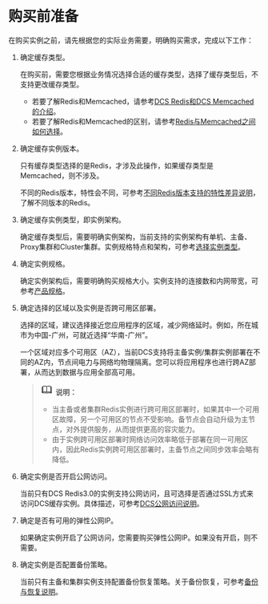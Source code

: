 # 购买前准备<a name="ZH-CN_TOPIC_0168497785"></a>

在购买实例之前，请先根据您的实际业务需要，明确购买需求，完成以下工作：

1.  确定缓存类型。

    在购买前，需要您根据业务情况选择合适的缓存类型，选择了缓存类型后，不支持更改缓存类型。

    -   若要了解Redis和Memcached，请参考[DCS Redis和DCS Memcached的介绍](https://support.huaweicloud.com/productdesc-dcs/zh-cn_topic_0088428509.html)。
    -   若要了解Redis和Memcached的区别，请参考[Redis与Memcached之间如何选择](https://support.huaweicloud.com/productdesc-dcs/RedisAndMemcachedChoose.html)。

2.  确定缓存实例版本。

    只有缓存类型选择的是Redis，才涉及此操作，如果缓存类型是Memcached，则不涉及。

    不同的Redis版本，特性会不同，可参考[不同Redis版本支持的特性差异说明](https://support.huaweicloud.com/productdesc-dcs/RedisDifference.html)，了解不同版本的Redis。

3.  确定缓存实例类型，即实例架构。

    确定缓存类型后，需要明确实例架构，当前支持的实例架构有单机、主备、Proxy集群和Cluster集群。实例规格特点和架构，可参考[选择实例类型](https://support.huaweicloud.com/productdesc-dcs/CacheSingleNode.html)。

4.  确定实例规格。

    确定实例架构后，需要明确购买规格大小。实例支持的连接数和内网带宽，可参考[产品规格](https://support.huaweicloud.com/productdesc-dcs/zh-cn_topic_0033568446.html)。

5.  确定选择的区域以及实例是否跨可用区部署。

    选择的区域，建议选择接近您应用程序的区域，减少网络延时。例如，所在城市为中国-广州，可就近选择“华南-广州”。

    一个区域对应多个可用区（AZ），当前DCS支持将主备实例/集群实例部署在不同的AZ内，节点间电力与网络均物理隔离。您可以将应用程序也进行跨AZ部署，从而达到数据与应用全部高可用。

    >![](public_sys-resources/icon-note.gif) **说明：**   
    >-   当主备或者集群Redis实例进行跨可用区部署时，如果其中一个可用区故障，另一个可用区的节点不受影响。备节点会自动升级为主节点，对外提供服务，从而提供更高的容灾能力。  
    >-   由于实例跨可用区部署时网络访问效率略低于部署在同一可用区内，因此Redis实例跨可用区部署时，主备节点之间同步效率会略有降低。  

6.  确定实例是否开启公网访问。

    当前只有DCS Redis3.0的实例支持公网访问，且可选择是否通过SSL方式来访问DCS缓存实例。具体描述，可参考[DCS公网访问说明](https://support.huaweicloud.com/dcs_faq/dcs-zh-ug-180521003.html#section0)。

7.  确定是否有可用的弹性公网IP。

    如果确定实例开启了公网访问，您需要购买弹性公网IP。如果没有开启，则不需要。

8.  确定实例是否配置备份策略。

    当前只有主备和集群实例支持配置备份恢复策略。关于备份恢复，可参考[备份与恢复说明](备份与恢复说明.md)。


